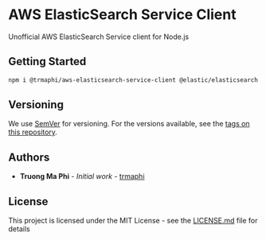 # AWS ElasticSearch Service Client

Unofficial AWS ElasticSearch Service client for Node.js

## Getting Started

```bash
npm i @trmaphi/aws-elasticsearch-service-client @elastic/elasticsearch aws-sdk
```

## Versioning

We use [SemVer](http://semver.org/) for versioning. For the versions available, see the [tags on this repository](https://github.com/trmaphi/aws-elasticsearch-client/tags).

## Authors

* **Truong Ma Phi** - *Initial work* - [trmaphi](https://github.com/trmaphi)


## License

This project is licensed under the MIT License - see the [LICENSE.md](LICENSE.md) file for details

